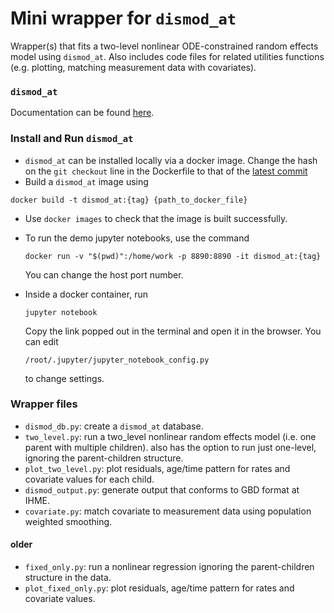 # Mini wrapper for `dismod_at`

Wrapper(s) that fits a two-level nonlinear ODE-constrained random effects model using `dismod_at`.
Also includes code files for related utilities functions (e.g. plotting, matching measurement data with covariates).

### `dismod_at`
Documentation can be found [here](https://bradbell.github.io/dismod_at/doc/dismod_at.htm).

### Install and Run `dismod_at`
* `dismod_at` can be installed locally via a docker image.
   Change the hash on the `git checkout` line in the Dockerfile to that of the
   [latest commit](https://github.com/bradbell/dismod_at/commits/master)
*  Build a `dismod_at` image using
  ```
  docker build -t dismod_at:{tag} {path_to_docker_file}
  ```
*  Use `docker images` to check that the image is built successfully.
*  To run the demo jupyter notebooks, use the command
   ```
   docker run -v "$(pwd)":/home/work -p 8890:8890 -it dismod_at:{tag}
   ```
   You can change the host port number.

* Inside a docker container, run
  ```
  jupyter notebook
  ```
  Copy the link popped out in the terminal and open it in the browser.
  You can edit
  ```
  /root/.jupyter/jupyter_notebook_config.py
  ```
  to change settings.

### Wrapper files

* `dismod_db.py`: create a `dismod_at` database.
* `two_level.py`: run a two_level nonlinear random effects model (i.e. one parent
   with multiple children). also has the option to run just one-level,
   ignoring the parent-children structure.
* `plot_two_level.py`: plot residuals, age/time pattern for rates and covariate values for each child.
* `dismod_output.py`: generate output that conforms to GBD format at IHME. 
* `covariate.py`: match covariate to measurement data using population weighted smoothing.

#### older
* `fixed_only.py`: run a nonlinear regression ignoring the parent-children structure in the data.
* `plot_fixed_only.py`: plot residuals, age/time pattern for rates and covariate values.
